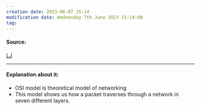 ```yaml
---
creation date: 2023-06-07 15:14
modification date: Wednesday 7th June 2023 15:14:00
tag: 
---
```


#### Source:
[LJ](https://linuxjourney.com/lesson/osi-model)

--------------------------------------

#### Explanation about it:

* OSI model is theoretical model of networking
* This model shows us how a packet traverses through a network in seven different layers.
